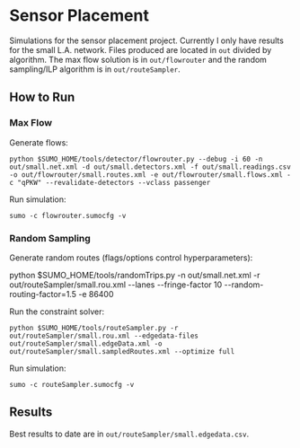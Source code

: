 # Sensor Placement

Simulations for the sensor placement project. Currently I only have results for the small L.A. network. Files produced are located in `out` divided by algorithm. The max flow solution is in `out/flowrouter` and the random sampling/ILP algorithm is in `out/routeSampler`. 

## How to Run

### Max Flow

Generate flows:

`python $SUMO_HOME/tools/detector/flowrouter.py --debug -i 60 -n out/small.net.xml -d out/small.detectors.xml -f out/small.readings.csv -o out/flowrouter/small.routes.xml -e out/flowrouter/small.flows.xml -c "qPKW" --revalidate-detectors --vclass passenger`

Run simulation:

`sumo -c flowrouter.sumocfg -v`

### Random Sampling

Generate random routes (flags/options control hyperparameters):

python $SUMO_HOME/tools/randomTrips.py -n out/small.net.xml -r out/routeSampler/small.rou.xml --lanes --fringe-factor 10 --random-routing-factor=1.5 -e 86400

Run the constraint solver:

`python $SUMO_HOME/tools/routeSampler.py -r out/routeSampler/small.rou.xml --edgedata-files out/routeSampler/small.edgeData.xml -o out/routeSampler/small.sampledRoutes.xml --optimize full`

Run simulation:

`sumo -c routeSampler.sumocfg -v`

## Results

Best results to date are in `out/routeSampler/small.edgedata.csv`. 
